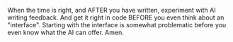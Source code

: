 When the time is right, and AFTER you have written, experiment with AI writing feedback. And get it right in code BEFORE you even think about an "interface". Starting with the interface is somewhat problematic before you even know what the AI can offer. Amen.
